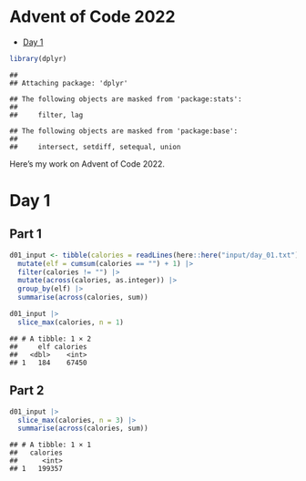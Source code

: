 Advent of Code 2022
================

- <a href="#day-1" id="toc-day-1">Day 1</a>

``` r
library(dplyr)
```

    ## 
    ## Attaching package: 'dplyr'

    ## The following objects are masked from 'package:stats':
    ## 
    ##     filter, lag

    ## The following objects are masked from 'package:base':
    ## 
    ##     intersect, setdiff, setequal, union

Here’s my work on Advent of Code 2022.

# Day 1

## Part 1

``` r
d01_input <- tibble(calories = readLines(here::here("input/day_01.txt"))) |> 
  mutate(elf = cumsum(calories == "") + 1) |> 
  filter(calories != "") |> 
  mutate(across(calories, as.integer)) |> 
  group_by(elf) |> 
  summarise(across(calories, sum))

d01_input |> 
  slice_max(calories, n = 1)
```

    ## # A tibble: 1 × 2
    ##     elf calories
    ##   <dbl>    <int>
    ## 1   184    67450

## Part 2

``` r
d01_input |> 
  slice_max(calories, n = 3) |> 
  summarise(across(calories, sum))
```

    ## # A tibble: 1 × 1
    ##   calories
    ##      <int>
    ## 1   199357
